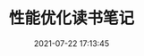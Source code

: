 ---
pageComponent: 
  name: Catalogue
  data: 
    key: 88.体系课程/01.性能优化
    imgUrl: /img/web.png
    description: 慕课性能优化读书笔记
title: 性能优化读书笔记
date: 2021-07-22 17:13:45
permalink: /pages/9e05b7/
sidebar: true
article: false
comment: false
editLink: false
---